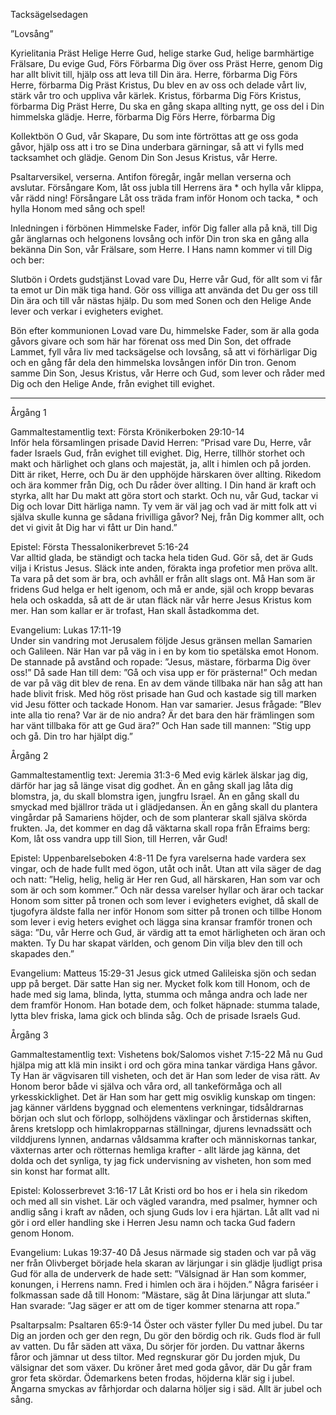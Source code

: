 ﻿Tacksägelsedagen




”Lovsång”




Kyrielitania
Präst        Helige Herre Gud, helige starke Gud, helige barmhärtige Frälsare, Du evige Gud,
Förs        Förbarma Dig över oss
Präst        Herre, genom Dig har allt blivit till, hjälp oss att leva till Din ära. Herre, förbarma Dig
Förs        Herre, förbarma Dig
Präst        Kristus, Du blev en av oss och delade vårt liv, stärk vår tro och uppliva vår kärlek. Kristus, förbarma Dig
Förs        Kristus, förbarma Dig
Präst        Herre, Du ska en gång skapa allting nytt, ge oss del i Din himmelska glädje. Herre, förbarma Dig
Förs        Herre, förbarma Dig




Kollektbön
O Gud, vår Skapare, Du som inte förtröttas att ge oss goda gåvor, hjälp oss att i tro se Dina underbara gärningar,  så att vi fylls med tacksamhet och glädje. 
Genom Din Son Jesus Kristus, vår Herre.




Psaltarversikel, verserna. Antifon föregår, ingår mellan verserna och avslutar.
Försångare        Kom, låt oss jubla till Herrens ära * och hylla vår klippa, vår rädd ning!
Försångare        Låt oss träda fram inför Honom och tacka, * och hylla Honom med sång och spel!        




Inledningen i förbönen
Himmelske Fader, inför Dig faller alla på knä, till Dig går änglarnas och helgonens lovsång och inför Din tron ska en gång alla bekänna Din Son, vår Frälsare, som Herre. I Hans namn kommer vi till Dig och ber:




Slutbön i Ordets gudstjänst
Lovad vare Du, Herre vår Gud, för allt som vi får ta emot ur Din mäk tiga hand.
Gör oss villiga att använda det Du ger oss till Din ära och till vår nästas hjälp.
Du som med Sonen och den Helige Ande lever och verkar i evigheters evighet.




Bön efter kommunionen
Lovad vare Du, himmelske Fader, som är alla goda gåvors givare och som här har förenat oss med Din Son, det offrade Lammet, fyll våra liv med tacksägelse och lovsång, så att vi förhärligar Dig och en gång får dela den himmelska lovsången inför Din tron. Genom samme Din Son, Jesus Kristus, vår Herre och Gud, som lever och råder med Dig och den Helige Ande, från evighet till evighet.
________________
Årgång 1




Gammaltestamentlig text: Första Krönikerboken 29:10-14  
Inför hela församlingen prisade David Herren: ”Prisad vare Du, Herre, vår fader Israels Gud, från evighet till evighet. Dig, Herre, tillhör storhet och makt och härlighet och glans och majestät, ja, allt i himlen och på jorden. Ditt är riket, Herre, och Du är den upphöjde härskaren över allting. Rikedom och ära kommer från Dig, och Du råder över allting. I Din hand är kraft och styrka, allt har Du makt att göra stort och starkt. Och nu, vår Gud, tackar vi Dig och lovar Ditt härliga namn. Ty vem är väl jag och vad är mitt folk att vi själva skulle kunna ge sådana frivilliga gåvor? Nej, från Dig kommer allt, och det vi givit åt Dig har vi fått ur Din hand.” 




Epistel: Första Thessalonikerbrevet 5:16-24  
Var alltid glada, be ständigt och tacka hela tiden Gud. Gör så, det är Guds vilja i Kristus Jesus. Släck inte anden, förakta inga profetior men pröva allt. Ta vara på det som är bra, och avhåll er från allt slags ont.
Må Han som är fridens Gud helga er helt igenom, och må er ande, själ och kropp bevaras hela och oskadda, så att de är utan fläck när vår herre Jesus Kristus kom mer. Han som kallar er är trofast, Han skall åstadkomma det. 




Evangelium: Lukas 17:11-19  
Under sin vandring mot Jerusalem följde Jesus gränsen mellan Samarien och Galileen. När Han var på väg in i en by kom tio spetälska emot Honom. De stannade på avstånd och ropade: ”Jesus, mästare, förbarma Dig över oss!” Då sade Han till dem: ”Gå och visa upp er för prästerna!” Och medan de var på väg dit blev de rena. En av dem vände tillbaka när han såg att han hade blivit frisk. Med hög röst prisade han Gud och kastade sig till marken vid Jesu fötter och tackade Honom. Han var samarier. Jesus frågade: ”Blev inte alla tio rena? Var är de nio andra? Är det bara den här främlingen som har vänt tillbaka för att ge Gud ära?” Och Han sade till mannen: ”Stig upp och gå. Din tro har hjälpt dig.”








Årgång 2




Gammaltestamentlig text: Jeremia 31:3-6
Med evig kärlek älskar jag dig, därför har jag så länge visat dig godhet. Än en gång skall jag låta dig blomstra, ja, du skall blomstra igen, jungfru Israel. Än en gång skall du smyckad med bjällror träda ut i glädjedansen. Än en gång skall du plantera vingårdar på Samariens höjder, och de som planterar skall själva skörda frukten. Ja, det kommer en dag då väktarna skall ropa från Efraims berg: Kom, låt oss vandra upp till Sion, till Herren, vår Gud!




Epistel: Uppenbarelseboken 4:8-11
De fyra varelserna hade vardera sex vingar, och de hade fullt med ögon, utåt och inåt. Utan att vila säger de dag och natt: ”Helig, helig, helig är Her ren Gud, all härskaren, Han som var och som är och som kommer.” 
Och när dessa varelser hyllar och ärar och tackar Honom som sitter på tronen och som lever i evigheters evighet, då skall de tjugofyra äldste falla ner inför Honom som sitter på tronen och tillbe Honom som lever i evig heters evighet och lägga sina kransar framför tronen och säga: ”Du, vår Herre och Gud, är värdig att ta emot härligheten och äran och makten. Ty Du har skapat världen, och genom Din vilja blev den till och skapades den.”




Evangelium: Matteus 15:29-31 
Jesus gick utmed Galileiska sjön och sedan upp på berget. Där satte Han sig ner. Mycket folk kom till Honom, och de hade med sig lama, blinda, lytta, stumma och många andra och lade ner dem framför Honom. Han botade dem, och folket häpnade: stumma talade, lytta blev friska, lama gick och blinda såg. Och de prisade Israels Gud. 








Årgång 3




Gammaltestamentlig text: Vishetens bok/Salomos vishet 7:15-22
Må nu Gud hjälpa mig att klä min insikt i ord och göra mina tankar värdiga Hans gåvor. Ty Han är vägvisaren till visheten, och det är Han som leder de visa rätt. Av Honom beror både vi själva och våra ord, all tankeförmåga och all yrkesskicklighet. Det är Han som har gett mig osviklig kunskap om tingen: jag känner världens byggnad och elementens verkningar, tidsåldrarnas början och slut och förlopp, solhöjdens växlingar och årstidernas skiften, årens kretslopp och himlakropparnas ställningar, djurens levnadssätt och vilddjurens lynnen, andarnas våldsamma krafter och människornas tankar, växternas arter och rötternas hemliga krafter - allt lärde jag känna, det dolda och det synliga, ty jag fick undervisning av visheten, hon som med sin konst har format allt.




Epistel: Kolosserbrevet 3:16-17 
Låt Kristi ord bo hos er i hela sin rikedom och med all sin vishet. Lär och vägled varandra, med psalmer, hymner och andlig sång i kraft av nåden, och sjung Guds lov i era hjärtan. Låt allt vad ni gör i ord eller handling ske i Herren Jesu namn och tacka Gud fadern genom Honom. 




Evangelium: Lukas 19:37-40
Då Jesus närmade sig staden och var på väg ner från Olivberget började hela skaran av lärjungar i sin glädje ljudligt prisa Gud för alla de underverk de hade sett: ”Välsignad är Han som kommer, konungen, i Herrens namn. Fred i himlen och ära i höjden.” Några fariséer i folkmassan sade då till Honom: ”Mästare, säg åt Dina lärjungar att sluta.” Han svarade: ”Jag säger er att om de tiger kommer stenarna att ropa.” 








Psaltarpsalm: Psaltaren 65:9-14
Öster och väster fyller Du med jubel. 
Du tar Dig an jorden och ger den regn, Du gör den bördig och rik. Guds flod är full av vatten. 
Du får säden att växa, Du sörjer för jorden. 
Du vattnar åkerns fåror och jämnar ut dess tiltor. 
Med regnskurar gör Du jorden mjuk, Du välsignar det som växer. 
Du kröner året med goda gåvor, där Du går fram gror feta skördar.
Ödemarkens beten frodas, höjderna klär sig i jubel. 
Ängarna smyckas av fårhjordar och dalarna höljer sig i säd. Allt är jubel och sång.
